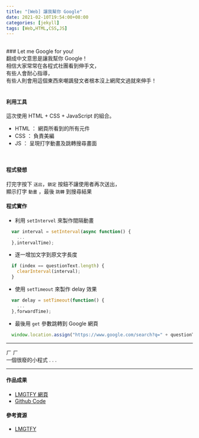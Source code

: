 ```yaml
---
title: "[Web] 讓我幫你 Google"
date: 2021-02-10T19:54:00+08:00
categories: [jekyll]
tags: [Web,HTML,CSS,JS]
---
```

<br>
### Let me Google for you!

<br>
翻成中文意思是讓我幫你 Google！<br>
相信大家常常在各程式社團看到伸手文，<br>
有些人會耐心指導，<br>
有些人則會用這個東西來嘲諷發文者根本沒上網爬文過就來伸手！
<br><br>

#### 利用工具
這次使用 HTML + CSS + JavaScript 的組合。<br>

* HTML ： 網頁所看到的所有元件<br>
* CSS ： 負責美編<br>
* JS ： 呈現打字動畫及跳轉搜尋畫面
<br>

#### 程式發想
打完字按下 `送出`，`鎖定` 按鈕不讓使用者再次送出，<br>
顯示打字 `動畫` ，最後 `跳轉` 到搜尋結果
<br>

#### 程式實作
* 利用 `setIntervel` 來製作間隔動畫

```javascript
  var interval = setInterval(async function() {
    ...
  },intervalTime);
```
* 逐一增加文字到原文字長度

```javascript
  if (index == questionText.length) {
    clearInterval(interval);
  }
```
* 使用 `setTimeout` 來製作 delay 效果

```javascript
  var delay = setTimeout(function() {
    ...
  },forwardTime);
```
* 最後用 `get` 參數跳轉到 Google 網頁

```javascript
  window.location.assign("https://www.google.com/search?q=" + questionText);
```
---
ㄏ ㄏ <br>
一個很廢的小程式 . . .

---

#### 作品成果
* [LMGTFY 網頁](https://www.cppwebs.ga/lmgtfy)
* [Github Code](https://github.com/qaz5823091/LMGTFY/)

#### 參考資源
* [LMGTFY](https://lmgtfy.app/)
